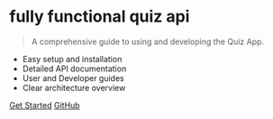 # fully functional quiz api

> A comprehensive guide to using and developing the Quiz App.

- Easy setup and installation
- Detailed API documentation
- User and Developer guides
- Clear architecture overview

[Get Started](README)
[GitHub](https://github.com/Its-me-nishmal/quiz)
